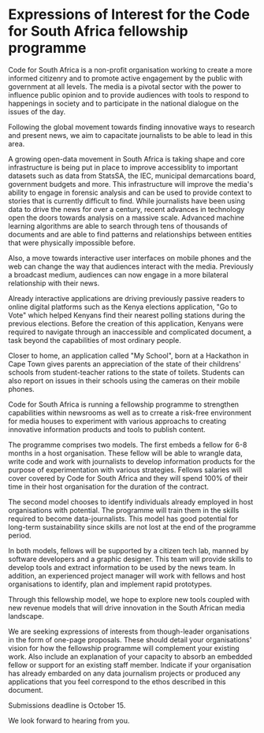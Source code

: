 Expressions of Interest for the Code for South Africa fellowship programme
==========================================================================

Code for South Africa is a non-profit organisation working to create a more informed citizenry and to promote active engagement by the public with government at all levels. The media is a pivotal sector with the power to influence public opinion and to provide audiences with tools to respond to happenings in society and to participate in the national dialogue on the issues of the day.

Following the global movement towards finding innovative ways to research and present news, we aim to capacitate journalists to be able to lead in this area.

A growing open-data movement in South Africa is taking shape and core infrastructure is being put in place to improve accessiblity to important datasets such as data from StatsSA, the IEC, municipal demarcations board, government budgets and more. This infrastructure will improve the media's ability to engage in forensic analysis and can be used to provide context to stories that is currently difficult to find. While journalists have been using data to drive the news for over a century, recent advances in technology open the doors towards analysis on a massive scale. Advanced machine learning algorithms are able to search through tens of thousands of documents and are able to find patterns and relationships between entities that were physically impossible before.

Also, a move towards interactive user interfaces on mobile phones and the web can change the way that audiences interact with the media. Previously a broadcast medium, audiences can now engage in a more bilateral relationship with their news.

Already interactive applications are driving previously passive readers to online digital platforms such as the Kenya elections application, "Go to Vote" which helped Kenyans find their nearest polling stations during the previous elections. Before the creation of this application, Kenyans were required to navigate through an inaccessible and complicated document, a task beyond the capabilities of most ordinary people.

Closer to home, an application called "My School", born at a Hackathon in Cape Town gives parents an appreciation of the state of their childrens' schools from student-teacher rations to the state of toilets. Students can also report on issues in their schools using the cameras on their mobile phones.

Code for South Africa is running a fellowship programme to strengthen capabilities within newsrooms as well as to crreate a risk-free environment for media houses to experiment with various approachs to creating innovative information products and tools to publish content.

The programme comprises two models. The first embeds a fellow for 6-8 months in a host organisation. These fellow will be able to wrangle data, write code and work with journalists to develop information products for the purpose of experimentation with various strategies. Fellows salaries will cover covered by Code for South Africa and they will spend 100% of their time in their host organisation for the duration of the contract.

The second model chooses to identify individuals already employed in host organisations with potential. The programme will train them in the skills required to become data-journalists. This model has good potential for long-term sustainability since skills are not lost at the end of the programme period. 

In both models, fellows will be supported by a citizen tech lab, manned by software developers and a graphic designer. This team will provide skills to develop tools and extract information to be used by the news team. In addition, an experienced project manager will work with fellows and host organisations to identify, plan and implement rapid prototypes.

Through this fellowship model, we hope to explore new tools coupled with new revenue models that will drive innovation in the South African media landscape.

We are seeking expressions of interests from though-leader organisations in the form of one-page proposals. These should detail your organisations' vision for how the fellowship programme will complement your existing work. Also include an explanation of your capacity to absorb an embedded fellow or support for an existing staff member. Indicate if your organisation has already embarded on any data journalism projects or produced any applications that you feel correspond to the ethos described in this document.

Submissions deadline is October 15.

We look forward to hearing from you.


